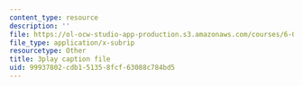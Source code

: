 ```yaml
---
content_type: resource
description: ''
file: https://ol-ocw-studio-app-production.s3.amazonaws.com/courses/6-042j-mathematics-for-computer-science-spring-2015/99937802cdb151358fcf63088c784bd5_eMWG-jTh-GE.vtt
file_type: application/x-subrip
resourcetype: Other
title: 3play caption file
uid: 99937802-cdb1-5135-8fcf-63088c784bd5
---
```

